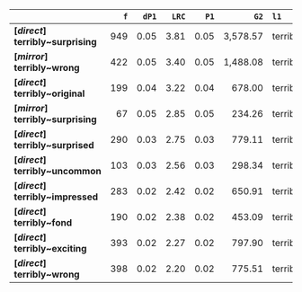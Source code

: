 |                                    |   `f` |   `dP1` |   `LRC` |   `P1` |     `G2` | `l1`     | `l2`       |   `f1` |   `f2` |       `N` |   `exp_f` |   `unexp_f` |   `unexp_r` |   `dP2` |   `P2` |   `deltaP_max` |   `deltaP_mean` |   `odds_r_disc` |   `t` |   `MI` | `dataset`   |
|:-----------------------------------|------:|--------:|--------:|-------:|---------:|:---------|:-----------|-------:|-------:|----------:|----------:|------------:|------------:|--------:|-------:|---------------:|----------------:|----------------:|------:|-------:|:------------|
| **[_direct_] terribly~surprising** |   949 |    0.05 |    3.81 |   0.05 | 3,578.57 | terribly | surprising | 19,801 | 18,886 | 6,347,362 |     58.92 |      890.08 |        0.94 |    0.05 |   0.05 |           0.05 |            0.05 |            1.25 | 28.89 |   1.21 | direct      |
| **[_mirror_] terribly~wrong**      |   422 |    0.05 |    3.40 |   0.05 | 1,488.08 | terribly | wrong      |  2,196 |  8,526 |   583,470 |     32.09 |      389.91 |        0.92 |    0.18 |   0.19 |           0.18 |            0.11 |            1.23 | 18.98 |   1.12 | mirror      |
| **[_direct_] terribly~original**   |   199 |    0.04 |    3.22 |   0.04 |   678.00 | terribly | original   | 19,801 |  4,705 | 6,347,362 |     14.68 |      184.32 |        0.93 |    0.01 |   0.01 |           0.04 |            0.02 |            1.15 | 13.07 |   1.13 | direct      |
| **[_mirror_] terribly~surprising** |    67 |    0.05 |    2.85 |   0.05 |   234.26 | terribly | surprising |  2,196 |  1,270 |   583,470 |      4.78 |       62.22 |        0.93 |    0.03 |   0.03 |           0.05 |            0.04 |            1.18 |  7.60 |   1.15 | mirror      |
| **[_direct_] terribly~surprised**  |   290 |    0.03 |    2.75 |   0.03 |   779.11 | terribly | surprised  | 19,801 | 10,127 | 6,347,362 |     31.59 |      258.41 |        0.89 |    0.01 |   0.01 |           0.03 |            0.02 |            0.98 | 15.17 |   0.96 | direct      |
| **[_direct_] terribly~uncommon**   |   103 |    0.03 |    2.56 |   0.03 |   298.34 | terribly | uncommon   | 19,801 |  3,193 | 6,347,362 |      9.96 |       93.04 |        0.90 |    0.00 |   0.01 |           0.03 |            0.02 |            1.03 |  9.17 |   1.01 | direct      |
| **[_direct_] terribly~impressed**  |   283 |    0.02 |    2.42 |   0.02 |   650.91 | terribly | impressed  | 19,801 | 12,269 | 6,347,362 |     38.27 |      244.73 |        0.86 |    0.01 |   0.01 |           0.02 |            0.02 |            0.88 | 14.55 |   0.87 | direct      |
| **[_direct_] terribly~fond**       |   190 |    0.02 |    2.38 |   0.02 |   453.09 | terribly | fond       | 19,801 |  7,835 | 6,347,362 |     24.44 |      165.56 |        0.87 |    0.01 |   0.01 |           0.02 |            0.01 |            0.90 | 12.01 |   0.89 | direct      |
| **[_direct_] terribly~exciting**   |   393 |    0.02 |    2.27 |   0.02 |   797.90 | terribly | exciting   | 19,801 | 19,956 | 6,347,362 |     62.25 |      330.75 |        0.84 |    0.02 |   0.02 |           0.02 |            0.02 |            0.82 | 16.68 |   0.80 | direct      |
| **[_direct_] terribly~wrong**      |   398 |    0.02 |    2.20 |   0.02 |   775.51 | terribly | wrong      | 19,801 | 21,208 | 6,347,362 |     66.16 |      331.84 |        0.83 |    0.02 |   0.02 |           0.02 |            0.02 |            0.79 | 16.63 |   0.78 | direct      |